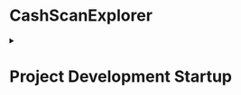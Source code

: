 # CashScanExplorer
<details><summary><h1>Project Development Startup</h1></summary>

# Project Setup Procedure

### Prerequisites
- Docker Desktop must be installed.
- VSCode must be installed.

### Steps
1. Open Command Prompt or Terminal and navigate to the project directory.(It is recommended to work within VSCode.)
   ```
   cd CSE
   ```

2. Run the following command to build the Docker image.
   (Make sure Docker Desktop is running.)
   (This process may take around 3 minutes depending on your PC's specifications and condition.)
   ```
   docker-compose build
   ```

3. Once the build is complete, start the Docker container using the      following command
   ```
   docker-compose up -d
   ```

4. Add the required extension to VSCode (skip this step if it is already installed).
   Search for Dev Containers in the Extensions tab and install it.
   If a >< icon appears at the bottom left and a monitor icon with >< is visible in the left sidebar, the setup is correct.

5. Enter the container
  Select the monitor icon with >< (Remote Explorer) and check if a development container like "cse_Project" is listed.
  If listed, the container has started successfully.
   ```
   # Check the container status
   docker-compose ps
   ```
Hover over the running container, and a → icon will appear. Click on it and select "Attach to Current Window.

6. Select the project folder
   Once inside the container, define the current path.
   Use "Open Folder" to navigate to the root directory.
   Since the OS is Linux, you can search using Ctrl+P or navigate using the cd and ls commands in the terminal.

7. Clone the git project inside the container.
   Clone the CSEProject using the following command
   ```
   git clone https://github.com/yuto-yoshimuta/CSE.git
   ```
   If the cloning fails, it might be due to user settings not being configured. In that case, investigate and set your username and email address in Git.
   If the cloning is successful, the path should be root/CSE.
   
   
8.Run the following code
   ```
   python manage.py makemigrations
   python manage.py migrate
   ```

9. Run the main project
   Execute under the path: CSE_Project
   ```
   python manage.py runserver
   ```
   Access the generated localhost URL to complete the process.

10. For mobile access (temporary deployment)
    Prerequisites: Install ngrok and create an ngrok account.
   Define the generated localhost URL as ○○ and run the following command
   ```
   ngrok http ○○
   ```

11. Docker down
   Launch the Docker Desktop application on your machine and stop the container.

   or

   Once the work is completed, you can stop the container using the following command
   ```
   docker-compose down
   ```

### ※Notes
Note that Git branches and work history are not shared between the host machine and the container, so be careful when switching between them.
Once the container is created, you can skip the setup steps in the future and just start the container and access it using the same procedure.
You can start the container by entering the up command, or you can start it directly from Docker Desktop. Personally, the latter method is recommended.

### Useful Commands
- display the container logs
```
docker-compose logs
```

- check the container status
```
docker-compose ps
```

- completely remove the containers and images (cleanup)
```
docker-compose down --rmi all
```
</details>

